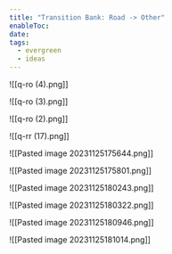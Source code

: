 ```yaml
---
title: "Transition Bank: Road -> Other"
enableToc: 
date: 
tags:
  - evergreen
  - ideas
---
```

![[q-ro (4).png]]

![[q-ro (3).png]]

![[q-ro (2).png]]

![[q-rr (17).png]]

![[Pasted image 20231125175644.png]]

![[Pasted image 20231125175801.png]]

![[Pasted image 20231125180243.png]]

![[Pasted image 20231125180322.png]]

![[Pasted image 20231125180946.png]]

![[Pasted image 20231125181014.png]]